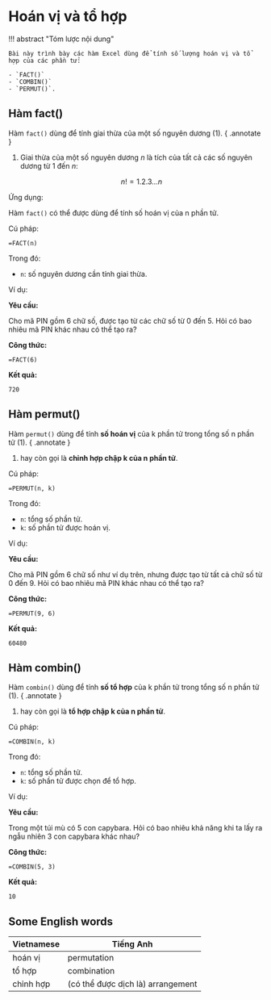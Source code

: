 # Hoán vị và tổ hợp

!!! abstract "Tóm lược nội dung"

    Bài này trình bày các hàm Excel dùng để tính số lượng hoán vị và tổ hợp của các phần tử:
    
    - `FACT()`
    - `COMBIN()`
    - `PERMUT()`.

## Hàm fact()

Hàm `fact()` dùng để tính giai thừa của một số nguyên dương (1). 
{ .annotate }

1.  Giai thừa của một số nguyên dương $n$ là tích của tất cả các số nguyên dương từ 1 đến $n$:

    $$n! = 1.2.3...n$$

Ứng dụng:

Hàm `fact()` có thể được dùng để tính số hoán vị của n phần tử.

Cú pháp:

```excel
=FACT(n)
```
Trong đó:

- `n`: số nguyên dương cần tính giai thừa.

Ví dụ:

**Yêu cầu:**

Cho mã PIN gồm 6 chữ số, được tạo từ các chữ số từ 0 đến 5. Hỏi có bao nhiêu mã PIN khác nhau có thể tạo ra?

**Công thức:**

```excel
=FACT(6)
```

**Kết quả:**

```excel
720
```

## Hàm permut()

Hàm `permut()` dùng để tính **số hoán vị** của k phần tử trong tổng số n phần tử (1).
{ .annotate }

1.  hay còn gọi là **chỉnh hợp chập k của n phần tử**.

Cú pháp:

```excel
=PERMUT(n, k)
```

Trong đó:

- `n`: tổng số phần tử.
- `k`: số phần tử được hoán vị.

Ví dụ:

**Yêu cầu:**

Cho mã PIN gồm 6 chữ số như ví dụ trên, nhưng được tạo từ tất cả chữ số từ 0 đến 9. Hỏi có bao nhiêu mã PIN khác nhau có thể tạo ra?

**Công thức:**

```excel
=PERMUT(9, 6)
```

**Kết quả:**

```excel
60480
```

## Hàm combin()

Hàm `combin()` dùng để tính **số tổ hợp** của k phần tử trong tổng số n phần tử (1).
{ .annotate }

1.  hay còn gọi là **tổ hợp chập k của n phần tử**.

Cú pháp:

```excel
=COMBIN(n, k)
```

Trong đó:

- `n`: tổng số phần tử.
- `k`: số phần tử được chọn để tổ hợp.

Ví dụ:

**Yêu cầu:**

Trong một túi mù có 5 con capybara. Hỏi có bao nhiêu khả năng khi ta lấy ra ngẫu nhiên 3 con capybara khác nhau?

**Công thức:**

```excel
=COMBIN(5, 3)
```

**Kết quả:**

```excel
10
```

## Some English words

| Vietnamese | Tiếng Anh |
| --- | --- |
| hoán vị | permutation |
| tổ hợp | combination |
| chỉnh hợp | (có thể được dịch là) arrangement |
